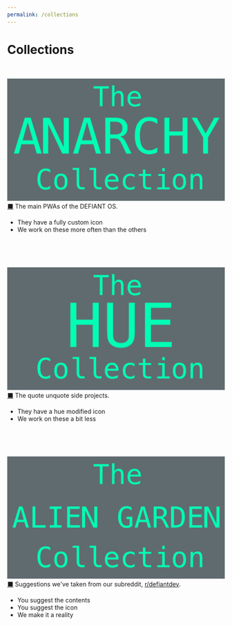 ```yaml
---
permalink: /collections
---
```

# Collections
<br/>

![ANARCHY collection](../graphics/anarchy.png)
[⬛]()
The main PWAs of the DEFIANT OS.
- They have a fully custom icon
- We work on these more often than the others
<br/>
<br/>
<br/>

![HUE collection](../graphics/hue.png)
[⬛]()
The quote unquote side projects.
- They have a hue modified icon
- We work on these a bit less
<br/>
<br/>
<br/>

![ALIEN GARDEN collection](../graphics/alien.png)
[⬛]()
Suggestions we've taken from our subreddit, [r/defiantdev](https://reddit.com/r/defiantdev).
- You suggest the contents
- You suggest the icon
- We make it a reality